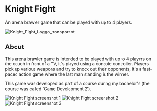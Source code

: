 # Knight Fight
An arena brawler game that can be played with up to 4 players. 

![Knight_Fight_Logga_transparent](https://github.com/Ploxo/KnightFight/assets/47030482/3b8370bc-93c4-4673-bc9b-6998293c34d5)

## About

This arena brawler game is intended to be played with up to 4 players on the couch in front of a TV, it's played using a console controller. Players pick up various weapons and try to knock out their opponents, it's a fast-paced action game where the last man standing is the winner.

This game was developed as part of a course during my bachelor's (the course was called 'Game Development 2').

![Knight Fight screenshot 1](https://github.com/Ploxo/KnightFight/assets/47030482/ab53d303-a50b-40a5-b5ce-159ae094d7dd)
![Knight Fight screenshot 2](https://github.com/Ploxo/KnightFight/assets/47030482/9ea48c0d-5397-4c0b-a403-445c5271ed20)
![Knight Fight screenshot 3](https://github.com/Ploxo/KnightFight/assets/47030482/59d511ad-2fec-4dc9-a727-620833ac1a24)
